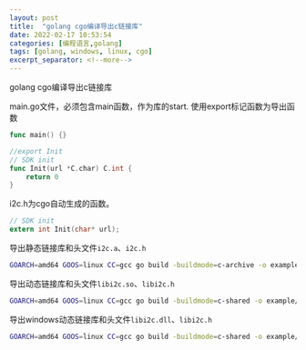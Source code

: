 ```yaml
---
layout: post
title:  "golang cgo编译导出c链接库"
date: 2022-02-17 10:53:54
categories: [编程语言,golang]
tags: [golang, windows, linux, cgo]
excerpt_separator: <!--more-->
---
```

golang cgo编译导出c链接库
<!--more-->

main.go文件，必须包含main函数，作为库的start.
使用export标记函数为导出函数
```go
func main() {}

//export Init
// SDK init
func Init(url *C.char) C.int {
    return 0
}
```

i2c.h为cgo自动生成的函数。
```c
// SDK init
extern int Init(char* url);
```

导出静态链接库和头文件`i2c.a`、`i2c.h`
```bash
GOARCH=amd64 GOOS=linux CC=gcc go build -buildmode=c-archive -o example/i2c.a  main.go
```

导出动态链接库和头文件`libi2c.so`、`libi2c.h`
```bash
GOARCH=amd64 GOOS=linux CC=gcc go build -buildmode=c-shared -o example/libi2c.so  main.go
```

导出windows动态链接库和头文件`libi2c.dll`、`libi2c.h`
```bash
GOARCH=amd64 GOOS=linux CC=gcc go build -buildmode=c-shared -o example/libi2c.dll  main.go
```